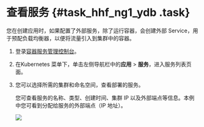 # 查看服务 {#task_hhf_ng1_ydb .task}

您在创建应用时，如果配置了外部服务，除了运行容器，会创建外部 Service，用于预配负载均衡器，以便将流量引入到集群中的容器。

1.  登录[容器服务管理控制台](https://cs.console.aliyun.com)。 
2.  在Kubernetes 菜单下，单击左侧导航栏中的**应用** \> **服务**，进入服务列表页面。 
3.  您可以选择所需的集群和命名空间，查看部署的服务。 

    您可查看服务的名称、类型、创建时间、集群 IP 以及外部端点等信息。本例中您可看到分配给服务的外部端点（IP 地址）。

    ![](http://static-aliyun-doc.oss-cn-hangzhou.aliyuncs.com/assets/img/6969/15341414245672_zh-CN.png)


